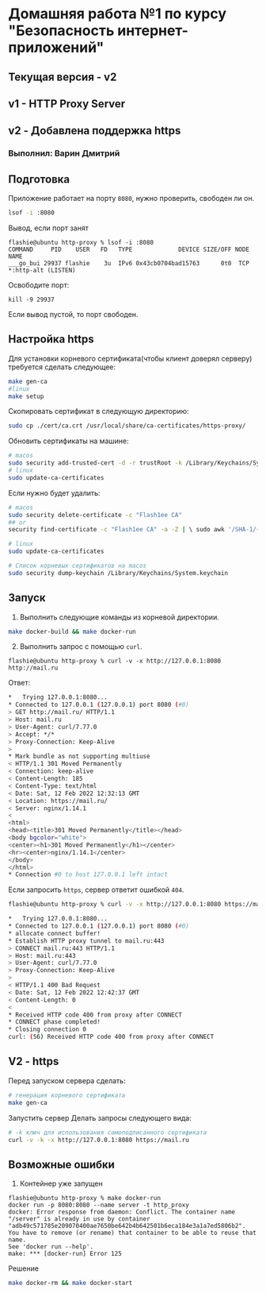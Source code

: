 # Домашняя работа №1 по курсу "Безопасность интернет-приложений"
## Текущая версия - v2
## v1 - HTTP Proxy Server
## v2 - Добавлена поддержка https
### Выполнил: Варин Дмитрий


## Подготовка
Приложение работает на порту `8080`, нужно проверить, свободен ли он.  
```bash
lsof -i :8080
```
Вывод, если порт занят
```text
flashie@ubuntu http-proxy % lsof -i :8080
COMMAND     PID    USER   FD   TYPE             DEVICE SIZE/OFF NODE NAME
___go_bui 29937 flashie    3u  IPv6 0x43cb0704bad15763      0t0  TCP *:http-alt (LISTEN)
```
Освободите порт:
```text
kill -9 29937
```
Если вывод пустой, то порт свободен.
## Настройка https
Для установки корневого сертификата(чтобы клиент доверял серверу) требуется сделать следующее:  
```bash
make gen-ca
#linux
make setup
```
Скопировать сертификат в следующую директорию:  
```bash
sudo cp ./cert/ca.crt /usr/local/share/ca-certificates/https-proxy/ 
```
Обновить сертификаты на машине:
```bash
# macos
sudo security add-trusted-cert -d -r trustRoot -k /Library/Keychains/System.keychain /usr/local/share/ca-certificates/https-proxy/ca.crt
# linux
sudo update-ca-certificates
```
Если нужно будет удалить:
```bash
# macos
sudo security delete-certificate -c "Flash1ee CA"
## or
security find-certificate -c "Flash1ee CA" -a -Z | \ sudo awk '/SHA-1/{system("security delete-certificate -Z "$NF)}'

# linux
sudo update-ca-certificates
```
```bash
# Список корневых сертификатов на macos
sudo security dump-keychain /Library/Keychains/System.keychain
```
## Запуск
1. Выполнить следующие команды из корневой директории.
```bash
make docker-build && make docker-run
```
2. Выполнить запрос с помощью `curl`.
```text
flashie@ubuntu http-proxy % curl -v -x http://127.0.0.1:8080 http://mail.ru
```
Ответ:
```bash
*   Trying 127.0.0.1:8080...
* Connected to 127.0.0.1 (127.0.0.1) port 8080 (#0)
> GET http://mail.ru/ HTTP/1.1
> Host: mail.ru
> User-Agent: curl/7.77.0
> Accept: */*
> Proxy-Connection: Keep-Alive
> 
* Mark bundle as not supporting multiuse
< HTTP/1.1 301 Moved Permanently
< Connection: keep-alive
< Content-Length: 185
< Content-Type: text/html
< Date: Sat, 12 Feb 2022 12:32:13 GMT
< Location: https://mail.ru/
< Server: nginx/1.14.1
< 
<html>
<head><title>301 Moved Permanently</title></head>
<body bgcolor="white">
<center><h1>301 Moved Permanently</h1></center>
<hr><center>nginx/1.14.1</center>
</body>
</html>
* Connection #0 to host 127.0.0.1 left intact
```
Если запросить `https`, сервер ответит ошибкой `404`.
```bash
flashie@ubuntu http-proxy % curl -v -x http://127.0.0.1:8080 https://mail.ru

*   Trying 127.0.0.1:8080...
* Connected to 127.0.0.1 (127.0.0.1) port 8080 (#0)
* allocate connect buffer!
* Establish HTTP proxy tunnel to mail.ru:443
> CONNECT mail.ru:443 HTTP/1.1
> Host: mail.ru:443
> User-Agent: curl/7.77.0
> Proxy-Connection: Keep-Alive
> 
< HTTP/1.1 400 Bad Request
< Date: Sat, 12 Feb 2022 12:42:37 GMT
< Content-Length: 0
< 
* Received HTTP code 400 from proxy after CONNECT
* CONNECT phase completed!
* Closing connection 0
curl: (56) Received HTTP code 400 from proxy after CONNECT

```
## V2 - https
Перед запуском сервера сделать:
```bash
# генерация корневого сертификата
make gen-ca
```
Запустить сервер
Делать запросы следующего вида:  
```bash
# -k ключ для использования самоподписанного сертификата
curl -v -k -x http://127.0.0.1:8080 https://mail.ru 


```
## Возможные ошибки
1. Контейнер уже запущен
```text
flashie@ubuntu http-proxy % make docker-run 
docker run -p 8080:8080 --name server -t http_proxy
docker: Error response from daemon: Conflict. The container name "/server" is already in use by container "adb49c571785e209070400ae7650be642b4b642501b6eca184e3a1a7ed5806b2". You have to remove (or rename) that container to be able to reuse that name.
See 'docker run --help'.
make: *** [docker-run] Error 125
```
Решение
```bash
make docker-rm && make docker-start
```

